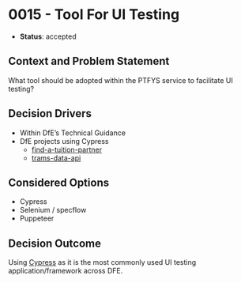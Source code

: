 # 0015 - Tool For UI Testing

* **Status**: accepted

## Context and Problem Statement

What tool should be adopted within the PTFYS service to facilitate UI testing?

## Decision Drivers

* Within DfE’s Technical Guidance
* DfE projects using Cypress
	* [find-a-tuition-partner](https://github.com/DFE-Digital/find-a-tuition-partner)
	* [trams-data-api](https://github.com/DFE-Digital/trams-data-api)
  
## Considered Options

* Cypress
* Selenium / specflow
* Puppeteer

## Decision Outcome

Using [Cypress](https://cypress.io) as it is the most commonly used UI testing application/framework across DFE.